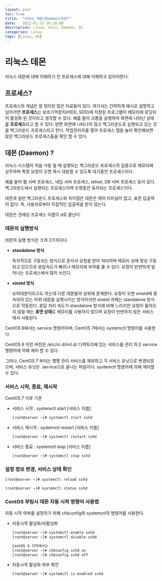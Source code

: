 ```yaml
---
layout: post
toc: true
title:  "리눅스 데몬(Daemon)이란?"
date:   2022-01-23 16:18:00
description: Linux, Unix, Daemon, OS
categories: Linux
tags: [Linux, OS]
---
```


# 리눅스 데몬

리눅스 데몬에 대해 이해하기 전 프로세스에 대해 이해하고 있어야한다.

## 프로세스?

프로세스의 개념은 잘 정리된 많은 자료들이 있다. 여기서는 간략하게 예시로 설명하고 넘어가면 **프로세스**는  보조기억장치(HDD, SDD)에 저장된 프로그램이 메모리에 로딩되어 활성화 된 것이라고 생각할 수 있다. 예를 들어 크롬을 실행하여 화면에 나타난 상태를 **프로세스**라고 할 수 있다. 반면 화면에 나타나지 않고 백그라운드로 실행되고 있는 것을 백그라운드 프로세스라고 한다. 작업관리자를 열어 프로세스 탭을 눌러 확인해보면 많은 백그라운드 프로세스들을 확인 할 수 있다. 

## 데몬 (Daemon) ?

리눅스 시스템이 처음 가동 될 때 실행되는 백그라운드 프로세스의 일종으로 메모리에 상주하며 특정 요청이 오면 즉시 대응할 수 있도록 대기중인 프로세스이다. 

예를 들어 웹 서버 프로세스, 네임 서버 프로세스, telnet, DB 서버 프로세스 등이 있다. 백그라운드에서 실행되는 프로세스이며 오랫동안 유지되는 프로세스이다. 

데몬과 일반 백그라운드 프로세스와 차이점은 데몬은 제어 터미널이 없고, 표준 입출력이 없다. 즉, 사용자로부터 직접적인 입출력을 받지 않는다. 

데몬은 관례상 프로세스 이름이 d로 끝난다. 

### 데몬의 실행방식

데몬의 실행 방식은 크게 2가지이다. 

- **standalone 방식**
    
    독자적으로 구동되는 방식으로 혼자서 요청을 받아 처리하며 메모리 상에 항상 구동되고 있으므로 응답속도가 빠르나 메모리에 부하를 줄 수 있다. 요청이 빈번하게 일어나는 프로세스에서 많이 쓰인다.
    
- **xinetd 방식**
    
    슈퍼데몬이라고도 하는데 다른 데몬들의 상위에 존재한다. 요청이 오면 xinetd에 종속되어 있는 하위 데몬을 실행시키는 방식이지만 xinetd 자체는 standalone 방식으로 작동한다. 응답 처리 속도가 standalone 방식에 비해 느리지만 요청이 들어오지 않을 때는 **휴면 상태**로 메모리를 사용하지 않으며 요청이 빈번하지 않은 서비스에서 사용된다. 
    

CentOS 6에서는 service 명령어이며, CentOS 7에서는 systemctl 명령어를 사용한다. 

CentOS 6  이전 버전은 /etc/rc.d/init.d/ 디렉토리에 있는 서비스를 관리 하고 service 명령어에 의해 제어 할 수 있다. 

그러나, CentOS 7 부터는 몇몇 관리 서비스를 제외하고 각 서비스 유닛으로 변경되었으며, 서비스 유닛은 .service으로 끝나는 파일이다. systemctl 명령어에 의해 제어할 수 있다. 

### 서비스 시작, 종료, 재시작

CentOS 7 이후 기준

- 서비스 시작 : systemctl start [서비스 이름]
    
    ```bash
    [root@server ~]# systemctl start sshd
    ```
    
- 서비스 재시작 : systemctl restart [서비스 이름]
    
    ```bash
    [root@server ~]# systemctl restart sshd
    ```
    
- 서비스 종료 : systemctl stop [서비스 이름]
    
    ```bash
    [root@server ~]# systemctl stop sshd
    ```
    

### 설정 정보 변경, 서비스 상태 확인

```bash
[root@server ~]# systemctl reload sshd

[root@server ~]# systemctl status sshd
```

### CentOS 부팅시 데몬 자동 시작 명령어 사용법

자동 시작 여부를 설정하기 위해 chkconfig와 systemctl의 명령어를 사용한다. 

- 자동시작 활성화/비활성화
    
    ```bash
    [root@server ~]# systemctl enable sshd
    [root@server ~]# systemctl disable sshd
    
    CentOS 6 이하에서는 
    [root@server ~]# chkconfig sshd on
    [root@server ~]# chkconfig sshd off
    ```
    
- 자동시작 활성화 여부 확인
    
    ```bash
    [root@server ~]# systemctl is-enabled sshd
    ```